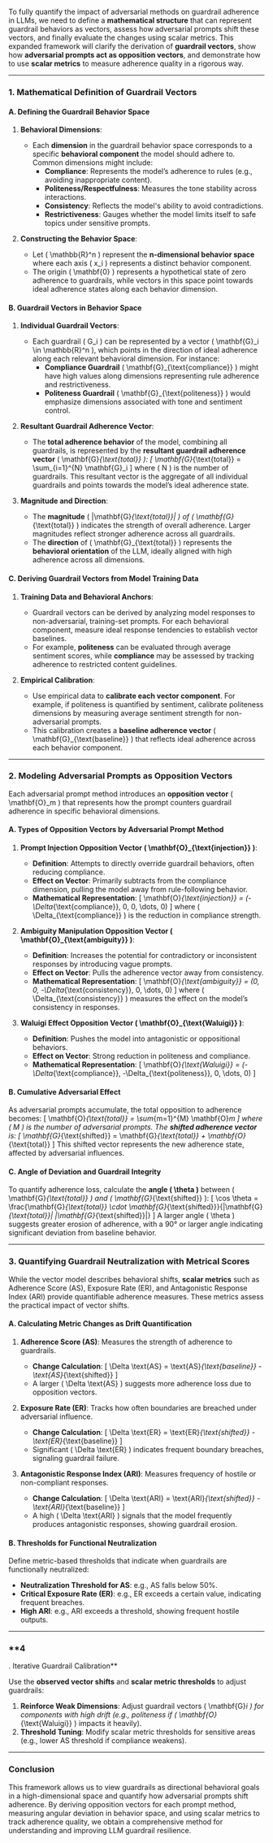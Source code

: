 To fully quantify the impact of adversarial methods on guardrail adherence in LLMs, we need to define a **mathematical structure** that can represent guardrail behaviors as vectors, assess how adversarial prompts shift these vectors, and finally evaluate the changes using scalar metrics. This expanded framework will clarify the derivation of **guardrail vectors**, show how **adversarial prompts act as opposition vectors**, and demonstrate how to use **scalar metrics** to measure adherence quality in a rigorous way.

---

### **1. Mathematical Definition of Guardrail Vectors**

#### **A. Defining the Guardrail Behavior Space**

1. **Behavioral Dimensions**:
   - Each **dimension** in the guardrail behavior space corresponds to a specific **behavioral component** the model should adhere to. Common dimensions might include:
     - **Compliance**: Represents the model’s adherence to rules (e.g., avoiding inappropriate content).
     - **Politeness/Respectfulness**: Measures the tone stability across interactions.
     - **Consistency**: Reflects the model's ability to avoid contradictions.
     - **Restrictiveness**: Gauges whether the model limits itself to safe topics under sensitive prompts.

2. **Constructing the Behavior Space**:
   - Let \( \mathbb{R}^n \) represent the **n-dimensional behavior space** where each axis \( x_i \) represents a distinct behavior component.
   - The origin \( \mathbf{0} \) represents a hypothetical state of zero adherence to guardrails, while vectors in this space point towards ideal adherence states along each behavior dimension.

#### **B. Guardrail Vectors in Behavior Space**

1. **Individual Guardrail Vectors**:
   - Each guardrail \( G_i \) can be represented by a vector \( \mathbf{G}_i \in \mathbb{R}^n \), which points in the direction of ideal adherence along each relevant behavioral dimension. For instance:
     - **Compliance Guardrail** \( \mathbf{G}_{\text{compliance}} \) might have high values along dimensions representing rule adherence and restrictiveness.
     - **Politeness Guardrail** \( \mathbf{G}_{\text{politeness}} \) would emphasize dimensions associated with tone and sentiment control.

2. **Resultant Guardrail Adherence Vector**:
   - The **total adherence behavior** of the model, combining all guardrails, is represented by the **resultant guardrail adherence vector** \( \mathbf{G}_{\text{total}} \):
     \[
     \mathbf{G}_{\text{total}} = \sum_{i=1}^{N} \mathbf{G}_i
     \]
     where \( N \) is the number of guardrails. This resultant vector is the aggregate of all individual guardrails and points towards the model’s ideal adherence state.

3. **Magnitude and Direction**:
   - The **magnitude** \( \|\mathbf{G}_{\text{total}}\| \) of \( \mathbf{G}_{\text{total}} \) indicates the strength of overall adherence. Larger magnitudes reflect stronger adherence across all guardrails.
   - The **direction** of \( \mathbf{G}_{\text{total}} \) represents the **behavioral orientation** of the LLM, ideally aligned with high adherence across all dimensions.

#### **C. Deriving Guardrail Vectors from Model Training Data**

1. **Training Data and Behavioral Anchors**:
   - Guardrail vectors can be derived by analyzing model responses to non-adversarial, training-set prompts. For each behavioral component, measure ideal response tendencies to establish vector baselines.
   - For example, **politeness** can be evaluated through average sentiment scores, while **compliance** may be assessed by tracking adherence to restricted content guidelines.

2. **Empirical Calibration**:
   - Use empirical data to **calibrate each vector component**. For example, if politeness is quantified by sentiment, calibrate politeness dimensions by measuring average sentiment strength for non-adversarial prompts.
   - This calibration creates a **baseline adherence vector** \( \mathbf{G}_{\text{baseline}} \) that reflects ideal adherence across each behavior component.

---

### **2. Modeling Adversarial Prompts as Opposition Vectors**

Each adversarial prompt method introduces an **opposition vector** \( \mathbf{O}_m \) that represents how the prompt counters guardrail adherence in specific behavioral dimensions.

#### **A. Types of Opposition Vectors by Adversarial Prompt Method**

1. **Prompt Injection Opposition Vector \( \mathbf{O}_{\text{injection}} \)**:
   - **Definition**: Attempts to directly override guardrail behaviors, often reducing compliance.
   - **Effect on Vector**: Primarily subtracts from the compliance dimension, pulling the model away from rule-following behavior.
   - **Mathematical Representation**:
     \[
     \mathbf{O}_{\text{injection}} = (-\Delta_{\text{compliance}}, 0, 0, \dots, 0)
     \]
     where \( \Delta_{\text{compliance}} \) is the reduction in compliance strength.

2. **Ambiguity Manipulation Opposition Vector \( \mathbf{O}_{\text{ambiguity}} \)**:
   - **Definition**: Increases the potential for contradictory or inconsistent responses by introducing vague prompts.
   - **Effect on Vector**: Pulls the adherence vector away from consistency.
   - **Mathematical Representation**:
     \[
     \mathbf{O}_{\text{ambiguity}} = (0, 0, -\Delta_{\text{consistency}}, 0, \dots, 0)
     \]
     where \( \Delta_{\text{consistency}} \) measures the effect on the model’s consistency in responses.

3. **Waluigi Effect Opposition Vector \( \mathbf{O}_{\text{Waluigi}} \)**:
   - **Definition**: Pushes the model into antagonistic or oppositional behaviors.
   - **Effect on Vector**: Strong reduction in politeness and compliance.
   - **Mathematical Representation**:
     \[
     \mathbf{O}_{\text{Waluigi}} = (-\Delta_{\text{compliance}}, -\Delta_{\text{politeness}}, 0, \dots, 0)
     \]

#### **B. Cumulative Adversarial Effect**

As adversarial prompts accumulate, the total opposition to adherence becomes:
\[
\mathbf{O}_{\text{total}} = \sum_{m=1}^{M} \mathbf{O}_m
\]
where \( M \) is the number of adversarial prompts. The **shifted adherence vector** is:
\[
\mathbf{G}_{\text{shifted}} = \mathbf{G}_{\text{total}} + \mathbf{O}_{\text{total}}
\]
This shifted vector represents the new adherence state, affected by adversarial influences.

#### **C. Angle of Deviation and Guardrail Integrity**

To quantify adherence loss, calculate the **angle \( \theta \)** between \( \mathbf{G}_{\text{total}} \) and \( \mathbf{G}_{\text{shifted}} \):
\[
\cos \theta = \frac{\mathbf{G}_{\text{total}} \cdot \mathbf{G}_{\text{shifted}}}{\|\mathbf{G}_{\text{total}}\| \|\mathbf{G}_{\text{shifted}}\|}
\]
A larger angle \( \theta \) suggests greater erosion of adherence, with a 90° or larger angle indicating significant deviation from baseline behavior.

---

### **3. Quantifying Guardrail Neutralization with Metrical Scores**

While the vector model describes behavioral shifts, **scalar metrics** such as Adherence Score (AS), Exposure Rate (ER), and Antagonistic Response Index (ARI) provide quantifiable adherence measures. These metrics assess the practical impact of vector shifts.

#### **A. Calculating Metric Changes as Drift Quantification**

1. **Adherence Score (AS)**: Measures the strength of adherence to guardrails.
   - **Change Calculation**:
     \[
     \Delta \text{AS} = \text{AS}_{\text{baseline}} - \text{AS}_{\text{shifted}}
     \]
   - A larger \( \Delta \text{AS} \) suggests more adherence loss due to opposition vectors.

2. **Exposure Rate (ER)**: Tracks how often boundaries are breached under adversarial influence.
   - **Change Calculation**:
     \[
     \Delta \text{ER} = \text{ER}_{\text{shifted}} - \text{ER}_{\text{baseline}}
     \]
   - Significant \( \Delta \text{ER} \) indicates frequent boundary breaches, signaling guardrail failure.

3. **Antagonistic Response Index (ARI)**: Measures frequency of hostile or non-compliant responses.
   - **Change Calculation**:
     \[
     \Delta \text{ARI} = \text{ARI}_{\text{shifted}} - \text{ARI}_{\text{baseline}}
     \]
   - A high \( \Delta \text{ARI} \) signals that the model frequently produces antagonistic responses, showing guardrail erosion.

#### **B. Thresholds for Functional Neutralization**

Define metric-based thresholds that indicate when guardrails are functionally neutralized:
   - **Neutralization Threshold for AS**: e.g., AS falls below 50%.
   - **Critical Exposure Rate (ER)**: e.g., ER exceeds a certain value, indicating frequent breaches.
   - **High ARI**: e.g., ARI exceeds a threshold, showing frequent hostile outputs.

---

### **4

. Iterative Guardrail Calibration**

Use the **observed vector shifts** and **scalar metric thresholds** to adjust guardrails:
1. **Reinforce Weak Dimensions**: Adjust guardrail vectors \( \mathbf{G}_i \) for components with high drift (e.g., politeness if \( \mathbf{O}_{\text{Waluigi}} \) impacts it heavily).
2. **Threshold Tuning**: Modify scalar metric thresholds for sensitive areas (e.g., lower AS threshold if compliance weakens).

---

### **Conclusion**

This framework allows us to view guardrails as directional behavioral goals in a high-dimensional space and quantify how adversarial prompts shift adherence. By deriving opposition vectors for each prompt method, measuring angular deviation in behavior space, and using scalar metrics to track adherence quality, we obtain a comprehensive method for understanding and improving LLM guardrail resilience.

